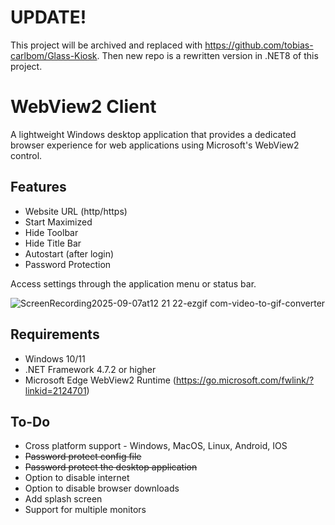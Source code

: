 # UPDATE!

This project will be archived and replaced with https://github.com/tobias-carlbom/Glass-Kiosk. Then new repo is a rewritten version in .NET8 of this project.

# WebView2 Client

A lightweight Windows desktop application that provides a dedicated browser experience for web applications using Microsoft's WebView2 control.

## Features

- Website URL (http/https)
- Start Maximized
- Hide Toolbar
- Hide Title Bar
- Autostart (after login)
- Password Protection

Access settings through the application menu or status bar.

![ScreenRecording2025-09-07at12 21 22-ezgif com-video-to-gif-converter](https://github.com/user-attachments/assets/b7c6ad07-f76e-45de-99aa-db6b38fe372a)

## Requirements

- Windows 10/11
- .NET Framework 4.7.2 or higher
- Microsoft Edge WebView2 Runtime (https://go.microsoft.com/fwlink/?linkid=2124701)

## To-Do

* Cross platform support - Windows, MacOS, Linux, Android, IOS
* ~~Password protect config file~~
* ~~Password protect the desktop application~~
* Option to disable internet
* Option to disable browser downloads
* Add splash screen
* Support for multiple monitors
